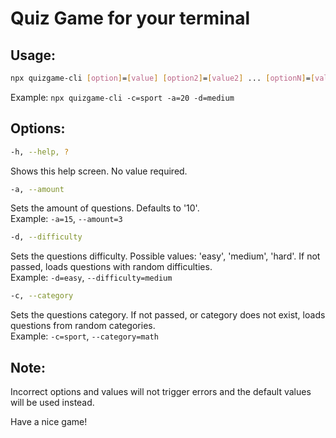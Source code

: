 # Quiz Game for your terminal

## Usage:

```sh
npx quizgame-cli [option]=[value] [option2]=[value2] ... [optionN]=[valueN]
```
Example: `npx quizgame-cli -c=sport -a=20 -d=medium`

## Options:

```sh
-h, --help, ?
```

Shows this help screen. No value required.

```sh
-a, --amount
``` 

Sets the amount of questions. Defaults to '10'.  
Example: `-a=15`, `--amount=3`

```sh
-d, --difficulty
```

Sets the questions difficulty. Possible values: 'easy', 'medium', 'hard'. If not passed, loads questions with random difficulties.  
Example: `-d=easy`, `--difficulty=medium`

```sh
-c, --category
```

Sets the questions category. If not passed, or category does not exist, loads questions from random categories.  
Example: `-c=sport`, `--category=math`

## Note: 

Incorrect options and values will not trigger errors and the default values will be used instead.

Have a nice game!